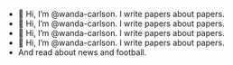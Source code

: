 - 👋 Hi, I’m @wanda-carlson. I write papers about papers.
- 👋 Hi, I’m @wanda-carlson. I write papers about papers.
- 👋 Hi, I’m @wanda-carlson. I write papers about papers.
- 👋 Hi, I’m @wanda-carlson. I write papers about papers.
- And read about news and football. 